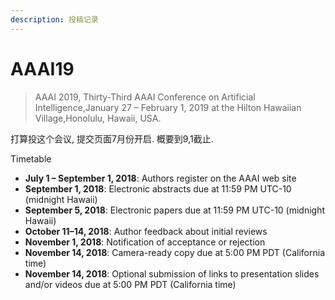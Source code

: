 ```yaml
---
description: 投稿记录
---
```


# AAAI19



> AAAI 2019, Thirty-Third AAAI Conference on Artificial Intelligence,January 27 – February 1, 2019 at the Hilton Hawaiian Village,Honolulu, Hawaii, USA.

打算投这个会议, 提交页面7月份开启. 概要到9,1截止.

Timetable

* **July 1 – September 1, 2018**: Authors register on the AAAI web site
* **September 1, 2018**: Electronic abstracts due at 11:59 PM UTC-10 \(midnight Hawaii\)
* **September 5, 2018**: Electronic papers due at 11:59 PM UTC-10 \(midnight Hawaii\)
* **October 11–14, 2018**: Author feedback about initial reviews
* **November 1, 2018**: Notification of acceptance or rejection
* **November 14, 2018**: Camera-ready copy due at 5:00 PM PDT \(California time\)
* **November 14, 2018**: Optional submission of links to presentation slides and/or videos due at 5:00 PM PDT \(California time\)

